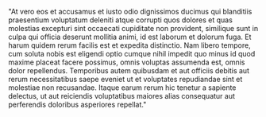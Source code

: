 "At vero eos et accusamus et iusto odio dignissimos ducimus qui blanditiis praesentium voluptatum deleniti atque corrupti quos dolores
et quas molestias excepturi sint occaecati cupiditate non provident, similique sunt in culpa qui officia deserunt mollitia animi, id
est laborum et dolorum fuga. Et harum quidem rerum facilis est et expedita distinctio. Nam libero tempore, cum soluta nobis est
eligendi optio cumque nihil impedit quo minus id quod maxime placeat facere possimus, omnis voluptas assumenda est, omnis dolor
repellendus. Temporibus autem quibusdam et aut officiis debitis aut rerum necessitatibus saepe eveniet ut et voluptates repudiandae
sint et molestiae non recusandae. Itaque earum rerum hic tenetur a sapiente delectus, ut aut reiciendis voluptatibus maiores alias
consequatur aut perferendis doloribus asperiores repellat."